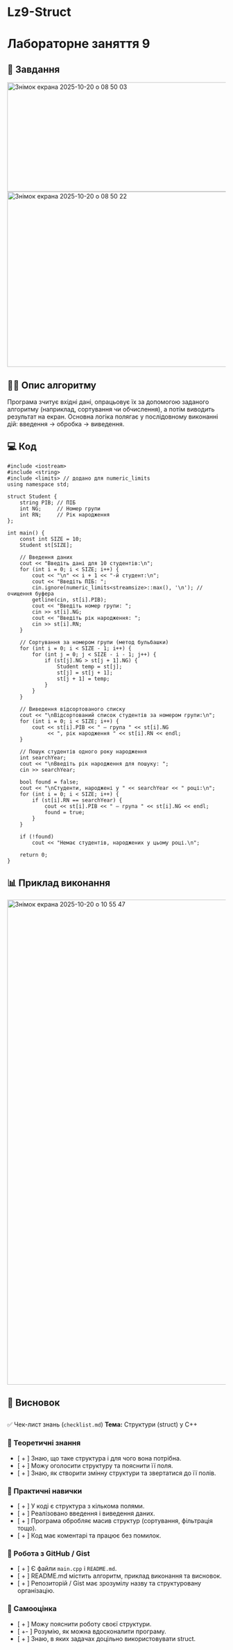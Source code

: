 # Lz9-Struct
# Лабораторне заняття 9
## 🧩 Завдання  
<img width="1368" height="252" alt="Знімок екрана 2025-10-20 о 08 50 03" src="https://github.com/user-attachments/assets/6e3e83b9-f76c-4541-b10a-cc364e7aab76" />
<img width="1506" height="404" alt="Знімок екрана 2025-10-20 о 08 50 22" src="https://github.com/user-attachments/assets/bb6569b9-6dd8-4ed0-9535-10d5e372d302" />


## 🧠🧩 Опис алгоритму  
Програма зчитує вхідні дані, опрацьовує їх за допомогою заданого алгоритму (наприклад, сортування чи обчислення), а потім виводить результат на екран. Основна логіка полягає у послідовному виконанні дій: введення → обробка → виведення.

## 💻 Код  
```
#include <iostream>
#include <string>
#include <limits> // додано для numeric_limits
using namespace std;

struct Student {
    string PIB; // ПІБ
    int NG;     // Номер групи
    int RN;     // Рік народження
};

int main() {
    const int SIZE = 10;
    Student st[SIZE];

    // Введення даних
    cout << "Введіть дані для 10 студентів:\n";
    for (int i = 0; i < SIZE; i++) {
        cout << "\n" << i + 1 << "-й студент:\n";
        cout << "Введіть ПІБ: ";
        cin.ignore(numeric_limits<streamsize>::max(), '\n'); // очищення буфера
        getline(cin, st[i].PIB);
        cout << "Введіть номер групи: ";
        cin >> st[i].NG;
        cout << "Введіть рік народження: ";
        cin >> st[i].RN;
    }

    // Сортування за номером групи (метод бульбашки)
    for (int i = 0; i < SIZE - 1; i++) {
        for (int j = 0; j < SIZE - i - 1; j++) {
            if (st[j].NG > st[j + 1].NG) {
                Student temp = st[j];
                st[j] = st[j + 1];
                st[j + 1] = temp;
            }
        }
    }

    // Виведення відсортованого списку
    cout << "\nВідсортований список студентів за номером групи:\n";
    for (int i = 0; i < SIZE; i++) {
        cout << st[i].PIB << " — група " << st[i].NG 
             << ", рік народження " << st[i].RN << endl;
    }

    // Пошук студентів одного року народження
    int searchYear;
    cout << "\nВведіть рік народження для пошуку: ";
    cin >> searchYear;

    bool found = false;
    cout << "\nСтуденти, народжені у " << searchYear << " році:\n";
    for (int i = 0; i < SIZE; i++) {
        if (st[i].RN == searchYear) {
            cout << st[i].PIB << " — група " << st[i].NG << endl;
            found = true;
        }
    }

    if (!found)
        cout << "Немає студентів, народжених у цьому році.\n";

    return 0;
}
```

## 📊 Приклад виконання  
<img width="1478" height="1118" alt="Знімок екрана 2025-10-20 о 10 55 47" src="https://github.com/user-attachments/assets/278418cd-ab6b-4e73-b0a4-c807b81e7a41" />


## 📝 Висновок  

## 

✅  Чек-лист знань (`checklist.md`)
**Тема:** Структури (struct) у C++
### 🔹 Теоретичні знання
- [ + ] Знаю, що таке структура і для чого вона потрібна.  
- [ + ] Можу оголосити структуру та пояснити її поля.  
- [ + ] Знаю, як створити змінну структури та звертатися до її полів.  

### 🔹 Практичні навички
- [ + ] У коді є структура з кількома полями.  
- [ + ] Реалізовано введення і виведення даних.  
- [ + ] Програма обробляє масив структур (сортування, фільтрація тощо).  
- [ + ] Код має коментарі та працює без помилок.  

### 🔹 Робота з GitHub / Gist
- [ + ] Є файли `main.cpp` і `README.md`.  
- [ + ] README.md містить алгоритм, приклад виконання та висновок.  
- [ + ] Репозиторій / Gist має зрозумілу назву та структуровану організацію.  

### 🔹 Самооцінка
- [ + ] Можу пояснити роботу своєї структури.  
- [ +- ] Розумію, як можна вдосконалити програму.  
- [ + ] Знаю, в яких задачах доцільно використовувати struct.
